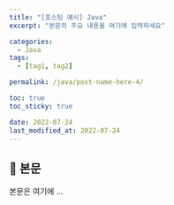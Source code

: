 ```yaml
---
title: "[포스팅 예시] Java"
excerpt: "본문의 주요 내용을 여기에 입력하세요"

categories:
  - Java
tags:
  - [tag1, tag2]

permalink: /java/post-name-here-4/

toc: true
toc_sticky: true

date: 2022-07-24
last_modified_at: 2022-07-24
---
```


## 🦥 본문

본문은 여기에 ...
